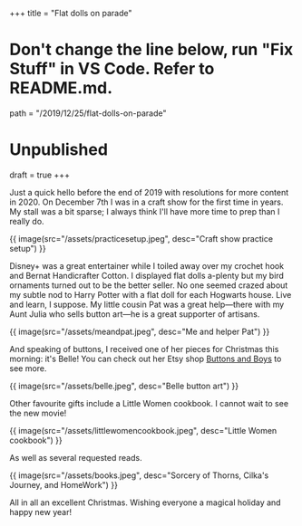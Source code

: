 +++
title = "Flat dolls on parade"

# Don't change the line below, run "Fix Stuff" in VS Code. Refer to README.md.
path = "/2019/12/25/flat-dolls-on-parade"

# Unpublished
draft = true
+++

Just a quick hello before the end of 2019 with resolutions for more content in 2020. On December 7th I was in a craft show for the first time in years. My stall was a bit sparse; I always think I'll have more time to prep than I really do.

<!-- more -->

{{ image(src="/assets/practicesetup.jpeg", desc="Craft show practice setup") }}

Disney+ was a great entertainer while I toiled away over my crochet hook and Bernat Handicrafter Cotton. I displayed flat dolls a-plenty but my bird ornaments turned out to be the better seller. No one seemed crazed about my subtle nod to Harry Potter with a flat doll for each Hogwarts house. Live and learn, I suppose. My little cousin Pat was a great help—there with my Aunt Julia who sells button art—he is a great supporter of artisans.

{{ image(src="/assets/meandpat.jpeg", desc="Me and helper Pat") }}

And speaking of buttons, I received one of her pieces for Christmas this morning: it's Belle! You can check out her Etsy shop [Buttons and Boys](https://www.etsy.com/ca/shop/ButtonsandBoys) to see more.

{{ image(src="/assets/belle.jpeg", desc="Belle button art") }}

Other favourite gifts include a Little Women cookbook. I cannot wait to see the new movie!

{{ image(src="/assets/littlewomencookbook.jpeg", desc="Little Women cookbook") }}

As well as several requested reads.

{{ image(src="/assets/books.jpeg", desc="Sorcery of Thorns, Cilka's Journey, and HomeWork") }}

All in all an excellent Christmas. Wishing everyone a magical holiday and happy new year!
